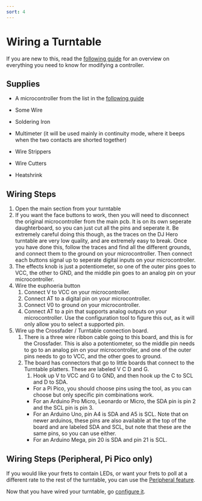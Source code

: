 ```yaml
---
sort: 4
---
```

# Wiring a Turntable
If you are new to this, read the [following guide](https://santroller.tangentmc.net/wiring_guides/general.html) for an overview on everything you need to know for modifying a controller.

## Supplies
* A microcontroller from the list in the [following guide](https://santroller.tangentmc.net/wiring_guides/general.html)

* Some Wire
* Soldering Iron
* Multimeter (it will be used mainly in continuity mode, where it beeps when the two contacts are shorted together)
* Wire Strippers
* Wire Cutters
* Heatshrink

## Wiring Steps
1. Open the main section from your turntable
2. If you want the face buttons to work, then you will need to disconnect the original microcontroller from the main pcb. It is on its own seperate daughterboard, so you can just cut all the pins and seperate it. Be extremely careful doing this though, as the traces on the DJ Hero turntable are very low quality, and are extremely easy to break. Once you have done this, follow the traces and find all the different grounds, and connect them to the ground on your microcontroller. Then connect each buttons signal up to seperate digital inputs on your microcontroller.
3. The effects knob is just a potentiometer, so one of the outer pins goes to VCC, the other to GND, and the middle pin goes to an analog pin on your microcontroller.
4. Wire the euphoeria button
    1. Connect V to VCC on your microcontroller.
    2. Connect AT to a digital pin on your microcontroller.
    3. Connect V0 to ground on your microcontroller.
    4. Connect AT to a pin that supports analog outputs on your microcontroller. Use the configuration tool to figure this out, as it will only allow you to select a supported pin.
5. Wire up the Crossfader / Turntable connection board. 
    1. There is a three wire ribbon cable going to this board, and this is for the Crossfader. This is also a potentiometer, so the middle pin needs to go to an analog pin on your microcontroller, and one of the outer pins needs to go to VCC, and the other goes to ground.
    2. The board has connectors that go to little boards that connect to the Turntable platters. These are labeled V C D and G. 
        1. Hook up V to VCC and G to GND, and then hook up the C to SCL and D to SDA.
        * For a Pi Pico, you should choose pins using the tool, as you can choose but only specific pin combinations work.
        * For an Arduino Pro Micro, Leonardo or Micro, the SDA pin is pin 2 and the SCL pin is pin 3.
        * For an Arduino Uno, pin A4 is SDA and A5 is SCL. Note that on newer arduinos, these pins are also available at the top of the board and are labeled SDA and SCL, but note that these are the same pins, so you can use either.
        * For an Arduino Mega, pin 20 is SDA and pin 21 is SCL.

## Wiring Steps (Peripheral, Pi Pico only)
If you would like your frets to contain LEDs, or want your frets to poll at a different rate to the rest of the turntable, you can use the [Peripheral feature](https://santroller.tangentmc.net/wiring_guides/peripheral.html).

Now that you have wired your turntable, go [configure it](https://santroller.tangentmc.net/tool/using.html).